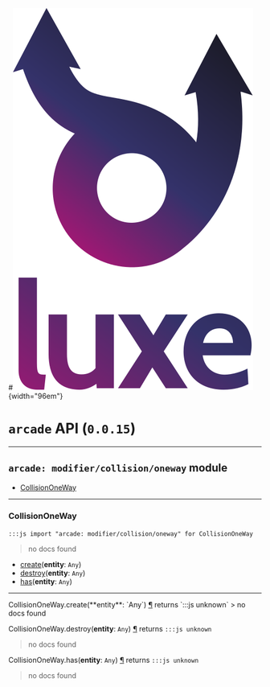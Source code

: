 #![](../../../images/luxe-dark.svg){width="96em"}

# `arcade` API (`0.0.15`)  


---

## `arcade: modifier/collision/oneway` module

- [CollisionOneWay](#collisiononeway)   

---

### CollisionOneWay
`:::js import "arcade: modifier/collision/oneway" for CollisionOneWay`
> no docs found

- [create](#CollisionOneWay.create)(**entity**: `Any`)
- [destroy](#CollisionOneWay.destroy)(**entity**: `Any`)
- [has](#CollisionOneWay.has)(**entity**: `Any`)

<hr/>
<endpoint module="arcade: modifier/collision/oneway" class="CollisionOneWay" signature="create(entity : Any)"></endpoint>
<signature id="CollisionOneWay.create">CollisionOneWay.create(**entity**: `Any`)
<a class="headerlink" href="#CollisionOneWay.create" title="Permanent link">¶</a></signature>
<span class='api_ret'>returns</span> `:::js unknown`
> no docs found   

<endpoint module="arcade: modifier/collision/oneway" class="CollisionOneWay" signature="destroy(entity : Any)"></endpoint>
<signature id="CollisionOneWay.destroy">CollisionOneWay.destroy(**entity**: `Any`)
<a class="headerlink" href="#CollisionOneWay.destroy" title="Permanent link">¶</a></signature>
<span class='api_ret'>returns</span> `:::js unknown`
> no docs found   

<endpoint module="arcade: modifier/collision/oneway" class="CollisionOneWay" signature="has(entity : Any)"></endpoint>
<signature id="CollisionOneWay.has">CollisionOneWay.has(**entity**: `Any`)
<a class="headerlink" href="#CollisionOneWay.has" title="Permanent link">¶</a></signature>
<span class='api_ret'>returns</span> `:::js unknown`
> no docs found   

